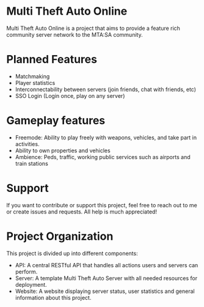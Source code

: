 # Multi Theft Auto Online

Multi Theft Auto Online is a project that aims to provide a feature rich community server network to the MTA:SA community.


# Planned Features
- Matchmaking
- Player statistics
- Interconnectability between servers (join friends, chat with friends, etc)
- SSO Login (Login once, play on any server)

# Gameplay features
- Freemode: Ability to play freely with weapons, vehicles, and take part in activities.
- Ability to own properties and vehicles
- Ambience: Peds, traffic, working public services such as airports and train stations

# Support
If you want to contribute or support this project, feel free to reach out to me or create issues and requests. All help is much appreciated!


# Project Organization
This project is divided up into different components:
  - API: A central RESTful API that handles all actions users and servers can perform.
  - Server: A template Multi Theft Auto Server with all needed resources for deployment.
  - Website: A website displaying server status, user statistics and general information about this project.
